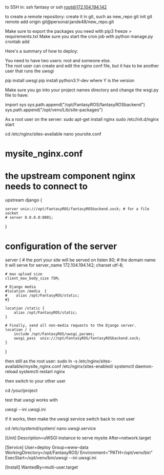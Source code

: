 to SSH in:
ssh fantasy 
or 
ssh root@172.104.194.142

to create a remote repository:
create it in git, such as new_repo
git init
git remote add origin git@personal:jande48/new_repo.git

Make sure to export the packages you need with pip3 freeze > requirements.txt
Make sure you start the cron job with python manage.py crontab add



Here's a summary of how to deploy:

You need to have two users: root and someone else.  
The root user can create and edit the nginx conf file, but 
it has to be another user that runs the uwsgi 

pip install uwsgi
pip install python3.Y-dev where Y is the version

Make sure you go into your project names directory and change the wsgi.py file to have:

import sys
sys.path.append("/opt/FantasyROS/fantasyROSbackend")
sys.path.append("/opt/venv/Lib/site-packages")


As a root user on the server:
sudo apt-get install nginx
sudo /etc/init.d/nginx start 

cd /etc/nginx/sites-available
nano yoursite.conf

# mysite_nginx.conf

# the upstream component nginx needs to connect to
upstream django {

    server unix:///opt/FantasyROS/fantasyROSbackend.sock; # for a file socket
    # server 0.0.0.0:8001;
}

# configuration of the server
server {
    # the port your site will be served on
    listen      80;
    # the domain name it will serve for
    server_name 172.104.194.142;
    charset     utf-8;

    # max upload size
    client_max_body_size 75M;

    # Django media
    #location /media  {
    #    alias /opt/FantasyROS/static;
    #}

    location /static {
        alias /opt/FantasyROS/static;
    }

    # Finally, send all non-media requests to the Django server.
    location / {
        include /opt/FantasyROS/uwsgi_params;
        uwsgi_pass  unix:///opt/FantasyROS/fantasyROSbackend.sock;
    }
}


then still as the root user:
sudo ln -s /etc/nginx/sites-available/mysite_nginx.conf /etc/nginx/sites-enabled/
systemctl daemon-reload
systemctl restart nginx

then switch to your other user

cd /your/project

test that uwsgi works with 

uwsgi --ini uwsgi.ini


if it works, then make the uwsgi service
switch back to root user

cd /etc/systemd/system/
nano uwsgi.service


[Unit]
Description=uWSGI instance to serve mysite
After=network.target

[Service]
User=deploy 
Group=www-data
WorkingDirectory=/opt/FantasyROS/
Environment="PATH=/opt/venv/bin"
ExecStart=/opt/venv/bin/uwsgi --ini uwsgi.ini

[Install]
WantedBy=multi-user.target


